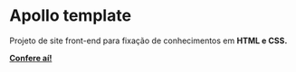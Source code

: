 # Apollo template

Projeto de site front-end para fixação de conhecimentos em <b>HTML e CSS<b>.

<a href="https://lucasalmeidasar.github.io/website-frontend/" target="_blank">Confere aí!</a>
